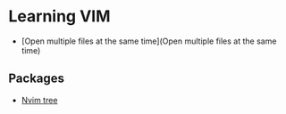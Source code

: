 # Learning VIM

* [Open multiple files at the same time](Open multiple files at the same time)

## Packages
* [Nvim tree](Nvim-tree)
